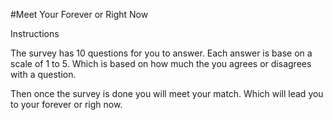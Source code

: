 #Meet Your Forever or Right Now


Instructions

The survey has 10 questions for you to answer. Each answer is base on a scale of 1 to 5. Which is based on how much the you agrees or disagrees with a question.

Then once the survey is done you will meet your match. Which will lead you to your forever or righ now. 